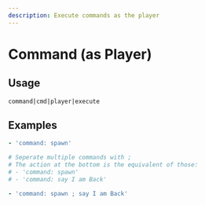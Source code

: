 ```yaml
---
description: Execute commands as the player
---
```


# Command \(as Player\)

## Usage

```text
command|cmd|player|execute
```

## Examples

```yaml
- 'command: spawn'
```

```yaml
# Seperate multiple commands with ;
# The action at the bottom is the equivalent of those:
# - 'command: spawn'
# - 'command: say I am Back'

- 'command: spawn ; say I am Back'
```

